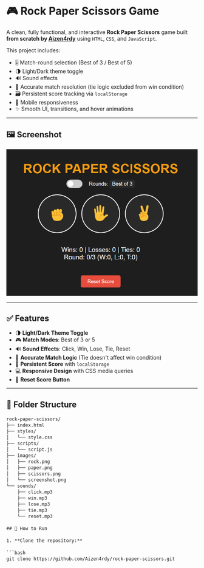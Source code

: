 # 🎮 Rock Paper Scissors Game

A clean, fully functional, and interactive **Rock Paper Scissors** game built **from scratch by [Aizen4rdy](https://github.com/Aizen4rdy)** using `HTML`, `CSS`, and `JavaScript`.

This project includes:

- 🎚️ Match-round selection (Best of 3 / Best of 5)
- 🌗 Light/Dark theme toggle
- 🔊 Sound effects
- 🧠 Accurate match resolution (tie logic excluded from win condition)
- 🗃️ Persistent score tracking via `localStorage`
- 📱 Mobile responsiveness
- ✨ Smooth UI, transitions, and hover animations

---

## 🖼️ Screenshot

![Game Screenshot](images/screenshot.png)

---

## ✅ Features

- 🌗 **Light/Dark Theme Toggle**
- 🎮 **Match Modes**: Best of 3 or 5
- 🔊 **Sound Effects**: Click, Win, Lose, Tie, Reset
- 🧠 **Accurate Match Logic** (Tie doesn't affect win condition)
- 💾 **Persistent Score** with `localStorage`
- 💻 **Responsive Design** with CSS media queries
- 🔁 **Reset Score Button**

---
## 📂 Folder Structure

```text
rock-paper-scissors/
├── index.html
├── styles/
│   └── style.css
├── scripts/
│   └── script.js
├── images/
│   ├── rock.png
│   ├── paper.png
│   ├── scissors.png
│   └── screenshot.png
└── sounds/
    ├── click.mp3
    ├── win.mp3
    ├── lose.mp3
    ├── tie.mp3
    └── reset.mp3

## 🚀 How to Run

1. **Clone the repository:**

```bash
git clone https://github.com/Aizen4rdy/rock-paper-scissors.git
